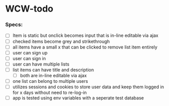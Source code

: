 # WCW-todo

### Specs:
- [ ] Item is static but onclick becomes input that is in-line editable via ajax
- [ ] checked items become grey and strikethrough
- [ ] all items have a small x that can be clicked to remove list item entirely
- [ ] user can sign up
- [ ] user can sign in
- [ ] user can have multiple lists
- [ ] list items can have title and description
  - [ ] both are in-line editable via ajax
- [ ] one list can belong to multiple users
- [ ] utilizes sessions and cookies to store user data and keep them logged in for x days without need to re-log-in
- [ ] app is tested using env variables with a seperate test database
